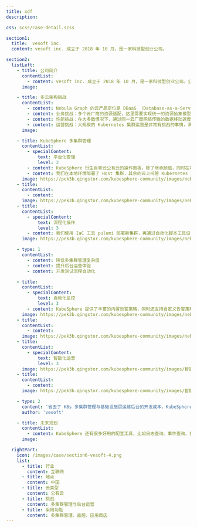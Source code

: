 ```yaml
---
title: xdf
description:

css: scss/case-detail.scss

section1:
  title:  vesoft inc. 
  content: vesoft inc. 成立于 2018 年 10 月，是一家科技型创业公司。

section2:
  listLeft:
    - title: 公司简介
      contentList:
        - content: vesoft inc. 成立于 2018 年 10 月，是一家科技型创业公司。公司创始团队来自于 Facebook、阿里巴巴、华为等国内外各大知名公司。致力于世界上唯一开源的分布式图数据库 NebulaGraph 的研发，为客户提供稳定高效的互联网基础技术服务。
      image: 

    - title: 多云架构挑战
      contentList:
        - content: Nebula Graph 的云产品定位是 DBaaS （Database-as-a-Service）平台，因此肯定要借助云原生技术来达成这一目标。到底该如何落地呢？首先要明确一点，任何技术都不是银弹，只有合适的场景使用合适的技术。虽然我们拥有很多可供挑选的开源产品来搭建这个平台，但是最终落实到交付给用户的产品上，还有很多挑战。
        - content: 业务挑战：多个云厂商的资源适配，这里需要实现统一的资源抽象模型，同时还要做好国际化，国际化需要考虑地域文化差异、当地法律法规差异、用户消费习惯差异等多个要素，这些要素决定了需要在设计模式上去迎合当地用户的使用习惯，从而提升用户体验。
        - content: 性能挑战：在大多数情况下，通过同一云厂商网络传输的数据移动速度比必须通过全球互联网从一个云厂商传输到另一个云厂商的数据移动速度要快得多。这意味着跨云之间的网络连接可能成为多云体系结构的严重性能瓶颈。数据孤岛很难打破，因为企业无法迁移格式不同且驻留在不同技术中的数据，缺乏可迁移性会带给多云战略带来潜在的风险。在单个云厂商中，使用云厂商的原生自动扩展工具配置工作负载的自动扩展非常容易，当用户的工作负载跨越多个云厂商时，自动扩展就会变得棘手。
        - content: 运营挑战：大规模的 Kubernetes 集群运营是非常有挑战的事情，满足业务的快速发展和用户需求也是对团队极大的考验。首先是做到集群的管理标准化、可视化，其次全部的运维操作流程化，这需要有一个深入了解运维痛点的管理平台，可以解决我们大部分的运维需求。数据安全上需要考虑在没有适当的治理和安全控制的情况下，将数据从一个平台迁移到另一个平台(或从一个区域迁移到另一个区域)会带来数据安全风险。
      image: 

    - title: KubeSphere 多集群管理
      contentList:
        - specialContent:
            text: 平台化管理
            level: 3
        - content: KubeSphere 衍生自青云公有云的操作面板，除了继承颜值，同时在功能上也是相当完备。NebulaCloud 需要对接的主流云厂商都已经支持上，因此一套管理平台就可以运维所有的 Kubernetes 集群。多集群管理是我们最为看重的功能点。
        - content: 我们在本地环境部署了 Host 集群，其余的云上托管 Kubernetes 集群通过直连接入的方式作为 Member 集群，这里需要注意 ApiServer 访问配置放通单个 IP，比如本地环境的出口公网 IP。
      image: https://pek3b.qingstor.com/kubesphere-community/images/nebula-kubesphere-IP.jpg
    - title:
      contentList: 
        - content: 
      image: https://pek3b.qingstor.com/kubesphere-community/images/nebula-kubesphere-multicluster.jpg
    - title:
      contentList:
        - specialContent:
            text: 流程化操作
            level: 3
        - content: 我们使用 IaC 工具 pulumi 部署新集群，再通过自动化脚本工具设置待管理集群 member 角色，全部过程无需人工操作。集群的创建由平台的告警模块来触发，当单集群的资源配额达到告警水位后，会自动触发弹性出一套新的集群。
      image: https://pek3b.qingstor.com/kubesphere-community/images/nebula-pipeline.jpg

    - type: 1
      contentList:
        - content: 降低多集群管理复杂度
        - content: 提升后台运营体验
        - content: 开发测试流程自动化

    - title:
      contentList:
        - specialContent:
            text: 自动化监控
            level: 3
        - content: KubeSphere 提供了丰富的内置告警策略，同时还支持自定义告警策略，内置的告警策略基本可以覆盖日常所需的监控指标。在告警方式上也有多种选择，我们采用了邮件与钉钉相结合的方式，重要紧急的可以通过钉钉直接钉到值班人员，普通级别的可以走邮件方式。
      image: https://pek3b.qingstor.com/kubesphere-community/images/nebula-kubesphere-notification.jpg
    - title:
      contentList: 
        - content: 
      image: https://pek3b.qingstor.com/kubesphere-community/images/nebula-kubesphere-monitor.jpg
    - title:
      contentList:
        - specialContent:
            text: 智能化运营
            level: 3
      image: https://pek3b.qingstor.com/kubesphere-community/images/智能化运-1.jpg
    - title:
      contentList: 
        - content: 
      image: https://pek3b.qingstor.com/kubesphere-community/images/智能化运营-2.jpg

    - type: 2
      content: '省去了 K8s 多集群管理与基础设施层运维后台的开发成本，KubeSphere 丰富的可插拔插件为智能化运营带来了良好的使用体验，我们通过主动运维提前发现问题，将风险控制在源头，提升了平台服务的稳定性。'
      author: 'vesoft'

    - title: 未来规划
      contentList:
        - content: KubeSphere 还有很多好用的配套工具，比如日志查询、事件查询、操作审计日志等，这些工具在精细化运营都是必不可少的。 我们目前已经接入了测试环境集群，在深度使用掌握 KubeSphere 的全貌后会尝试接入生产集群。
      image: 

  rightPart:
    icon: /images/case/section6-vesoft-4.png
    list:
      - title: 行业
        content: 互联网
      - title: 地点
        content: 中国
      - title: 云类型
        content: 公有云
      - title: 挑战
        content: 多集群管理与后台运营
      - title: 采用功能
        content: 多集群管理、监控、应用商店
---
```

